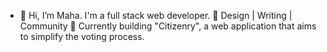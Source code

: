 - 👋 Hi, I’m Maha. I'm a full stack web developer. 🌱  Design | Writing | Community 🌱 Currently building "Citizenry", a web application that aims to simplify the voting process. 
 

<!---
maha4peace/maha4peace is a ✨ special ✨ repository because its `README.md` (this file) appears on your GitHub profile.
You can click the Preview link to take a look at your changes.
--->

